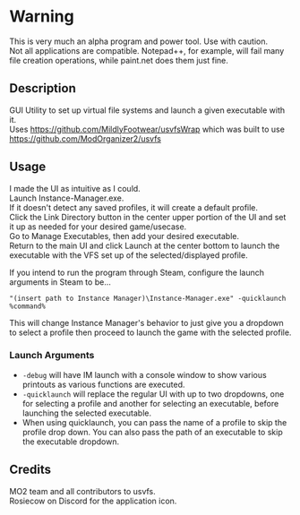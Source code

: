 # Warning

This is very much an alpha program and power tool. Use with caution.  
Not all applications are compatible. Notepad++, for example, will fail many file creation operations, while paint.net does them just fine.

## Description

GUI Utility to set up virtual file systems and launch a given executable with it.  
Uses https://github.com/MildlyFootwear/usvfsWrap which was built to use https://github.com/ModOrganizer2/usvfs  



## Usage

I made the UI as intuitive as I could.  
Launch Instance-Manager.exe.  
If it doesn't detect any saved profiles, it will create a default profile.  
Click the Link Directory button in the center upper portion of the UI and set it up as needed for your desired game/usecase.  
Go to Manage Executables, then add your desired executable.  
Return to the main UI and click Launch at the center bottom to launch the executable with the VFS set up of the selected/displayed profile.  

If you intend to run the program through Steam, configure the launch arguments in Steam to be...  

``"(insert path to Instance Manager)\Instance-Manager.exe" -quicklaunch %command%``  

This will change Instance Manager's behavior to just give you a dropdown to select a profile then proceed to launch the game with the selected profile.

### Launch Arguments

* ```-debug``` will have IM launch with a console window to show various printouts as various functions are executed.  
* ```-quicklaunch``` will replace the regular UI with up to two dropdowns, one for selecting a profile and another for selecting an executable, before launching the selected executable.  
* When using quicklaunch, you can pass the name of a profile to skip the profile drop down. You can also pass the path of an executable to skip the executable dropdown.

## Credits

MO2 team and all contributors to usvfs.  
Rosiecow on Discord for the application icon.  
